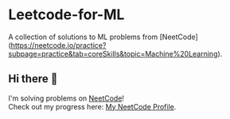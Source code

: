 # Leetcode-for-ML
A collection of solutions to ML problems from [NeetCode] (https://neetcode.io/practice?subpage=practice&tab=coreSkills&topic=Machine%20Learning).
## Hi there 👋
I'm solving problems on [NeetCode](https://neetcode.io/)!  
Check out my progress here: [My NeetCode Profile](https://neetcode.io/niveabekal04@gmail.com).

